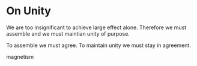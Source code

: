 # On Unity

We are too insignificant to achieve large effect alone. Therefore we must
assemble and we must maintian unity of purpose.


To assemble we must agree. To maintain unity we must stay in agreement.


magnetism
